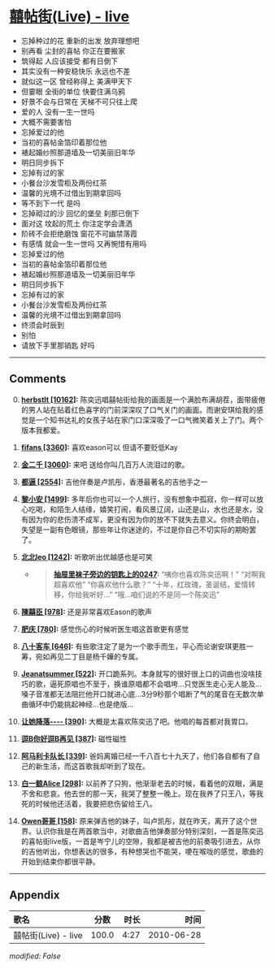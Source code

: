 # [囍帖街(Live) - live](https://music.163.com/song?id=64435)

* 忘掉种过的花 重新的出发 放弃理想吧
* 别再看 尘封的喜帖 你正在要搬家
* 筑得起 人应该接受 都有日倒下
* 其实没有一种安稳快乐 永远也不差
* 就似这一区 曾经称得上 美满甲天下
* 但霎眼 全街的单位 快要住满乌鸦
* 好景不会与日常在 天梯不可只往上爬
* 爱的人 没有一生一世吗
* 大概不需要害怕
* 忘掉爱过的他
* 当初的喜帖金箔印着那位他
* 裱起婚纱照那道墙及一切美丽旧年华
* 明日同步拆下
* 忘掉有过的家
* 小餐台沙发雪柜及两份红茶
* 温馨的光境不过借出到期拿回吗
* 等不到下一代 是吗
* 忘掉砌过的沙 回忆的堡垒 刹那已倒下
* 面对这 坟起的荒土 你注定学会潇洒
* 阶砖不会拒绝磨蚀 窗花不可幽禁落霞
* 有感情 就会一生一世吗 又再惋惜有用吗
* 忘掉爱过的他
* 当初的喜帖金箔印着那位他
* 裱起婚纱照那道墙及一切美丽旧年华
* 明日同步拆下
* 忘掉有过的家
* 小餐台沙发雪柜及两份红茶
* 温馨的光境不过借出到期拿回吗
* 终须会时辰到
* 别怕
* 请放下手里那销匙 好吗


---

## Comments
0. **[herbstlt \[10162\]](https://music.163.com/#/user/home?id=29452093):** 陈奕迅唱囍帖街给我的画面是一个满脸布满胡茬，面带疲倦的男人站在贴着红色喜字的门前深深叹了口气关门的画面。而谢安琪给我的感觉是一个知书达礼的女孩子站在家门口深深吸了一口气微笑着关上了门。两个版本我都爱。

1. **[fifans \[3360\]](https://music.163.com/#/user/home?id=53063675):** 喜欢eason可以 但请不要贬低Kay

2. **[金二千 \[3060\]](https://music.163.com/#/user/home?id=16595758):** 来吧 送给你叫几百万人流泪过的歌。

3. **[都逼 \[2554\]](https://music.163.com/#/user/home?id=34619684):** 吉他伴奏是卢凯彤，香港最著名的吉他手之一

4. **[黎小安 \[1499\]](https://music.163.com/#/user/home?id=86827930):** 多年后你也可以一个人旅行，没有想象中孤寂，你一样可以放心吃喝，和陌生人结缘，嬉笑打闹，看风景辽阔，山还是山，水也还是水，没有因为你的悲伤溃不成军，更没有因为你的放不下就失去意义。你终会明白，失望是一副有色眼镜，那些年让你迷途的，不过是你自己不切实际的期盼罢了。

5. **[北北leo \[1242\]](https://music.163.com/#/user/home?id=284145389):** 听歌听出优越感也是可笑
	* > **[抽屉里袜子旁边的钥匙上的0247](https://music.163.com/#/user/home?id=254646472):** “咦你也喜欢陈奕迅啊！” “对啊我超喜欢他” “你喜欢他什么歌？” “十年，红玫瑰，圣诞结，爱情转移，你给我听好…” “哦…咱们说的不是同一个陈奕迅”

6. **[陳囍臣 \[978\]](https://music.163.com/#/user/home?id=41865811):** 还是非常喜欢Eason的歌声

7. **[肥庆 \[780\]](https://music.163.com/#/user/home?id=34510464):** 感觉伤心的时候听医生唱这首歌更有感觉

8. **[八十客车 \[646\]](https://music.163.com/#/user/home?id=16778884):** 有些歌注定了是为一个歌手而生，平心而论谢安琪更胜一筹，宛如再见二丁目是杨千嬅的专属。

9. **[Jeanatsummer \[522\]](https://music.163.com/#/user/home?id=46037111):** 开口跪系列。本身就写的很好很上口的词曲也没啥技巧的歌，逼死原唱也不至于，换谁原唱都不会唱垮…只觉医生走心无人能及…嗓子音准都无法阻拦他开口就进心底…3分9秒那个唱断了气的尾音在无数次单曲循环中仍能挑起神经…也是绝版…

10. **[让她降落---- \[390\]](https://music.163.com/#/user/home?id=44039719):** 大概是太喜欢陈奕迅了吧。他唱的每首都对我胃口。

11. **[逗B你好逗B再见 \[387\]](https://music.163.com/#/user/home?id=35134648):** 磁性磁性

12. **[阿马利卡队长 \[339\]](https://music.163.com/#/user/home?id=68800116):** 爸妈离婚已经一千八百七十九天了，他们各自都有了自己的新生活，而这首歌我却听到了现在。

13. **[白一鲸Alice \[298\]](https://music.163.com/#/user/home?id=417234250):** 以前养了只狗，他渐渐老去的时候，看着他的双眼，满是不舍和悲哀。他去世的那一天，我哭了整整一晚上。现在我养了只王八，等我死的时候他还活着，我要把悲伤留给王八。

14. **[Owen哥哥 \[158\]](https://music.163.com/#/user/home?id=76496840):** 原来弹吉他的妹子，叫卢凯彤，就在昨天，离开了这个世界。认识你我是在两首歌当中，对歌曲吉他弹奏部分特别深刻，一首是陈奕迅的喜帖街live版，一首是岑宁儿的空隙，我都是被吉他的前奏吸引进去，从你的吉他听出，你想表达的很多，有种想哭也不能哭，哽在喉咙的感觉，歌曲的开始到结束你都很平静。



---

## Appendix

|歌名|分数|时长|时间|
|:---|:---:|---:|---:|
|囍帖街(Live) - live|100.0|4:27|2010-06-28

*modified: False*